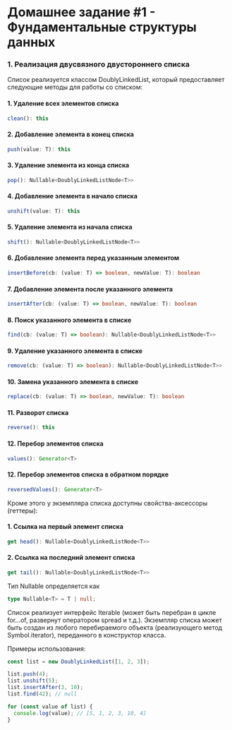 # Домашнее задание #1 - Фундаментальные структуры данных

### 1. Реализация двусвязного двустороннего списка

Список реализуется классом DoublyLinkedList, который предоставляет следующие методы для работы со списком:

#### 1. Удаление всех элементов списка

```ts
clean(): this
```

#### 2. Добавление элемента в конец списка

```ts
push(value: T): this
```

#### 3. Удаление элемента из конца списка

```ts
pop(): Nullable<DoublyLinkedListNode<T>>
```

#### 4. Добавление элемента в начало списка

```ts
unshift(value: T): this
```

#### 5. Удаление элемента из начала списка

```ts
shift(): Nullable<DoublyLinkedListNode<T>>
```

#### 6. Добавление элемента перед указанным элементом

```ts
insertBefore(cb: (value: T) => boolean, newValue: T): boolean
```

#### 7. Добавление элемента после указанного элемента

```ts
insertAfter(cb: (value: T) => boolean, newValue: T): boolean
```

#### 8. Поиск указанного элемента в списке

```ts
find(cb: (value: T) => boolean): Nullable<DoublyLinkedListNode<T>>
```

#### 9. Удаление указанного элемента в списке

```ts
remove(cb: (value: T) => boolean): Nullable<DoublyLinkedListNode<T>>
```

#### 10. Замена указанного элемента в списке

```ts
replace(cb: (value: T) => boolean, newValue: T): boolean
```

#### 11. Разворот списка

```ts
reverse(): this
```

#### 12. Перебор элементов списка

```ts
values(): Generator<T>
```

#### 12. Перебор элементов списка в обратном порядке

```ts
reversedValues(): Generator<T>
```

Кроме этого у экземпляра списка доступны свойства-аксессоры (геттеры):

#### 1. Ссылка на первый элемент списка

```ts
get head(): Nullable<DoublyLinkedListNode<T>>
```

#### 2. Ссылка на последний элемент списка

```ts
get tail(): Nullable<DoublyLinkedListNode<T>>
```

Тип Nullable определяется как

```ts
type Nullable<T> = T | null;
```

Список реализует интерфейс Iterable (может быть перебран в цикле for...of, развернут оператором spread и т.д.).
Экземпляр списка может быть создан из любого перебираемого объекта (реализующего метод Symbol.iterator), переданного в конструктор класса.

Примеры использования:

```js
const list = new DoublyLinkedList([1, 2, 3]);

list.push(4);
list.unshift(5);
list.insertAfter(3, 10);
list.find(42); // null

for (const value of list) {
  console.log(value); // [5, 1, 2, 3, 10, 4]
}
```
